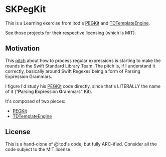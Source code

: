 # SKPegKit

This is a Learning exercise from itod's [PEGKit](https://github.com/itod/pegkit) and [TDTemplateEngine](https://github.com/itod/tdtemplateengine).

See those projects for their respective licensing (which is MIT).

## Motivation

This [pitch](https://github.com/apple/swift-experimental-string-processing/blob/main/Documentation/Evolution/RegexTypeOverview.md) about how to process regular expressions is starting to make the rounds in the Swift Standard Library Team. The pitch is, if I understand it correctly, basically around Swift Regexes being a form of Parsing Expression Grammars.

I figure I'd study his [PEGKit](https://github.com/itod/pegkit) code directly, since that's LITERALLY the name of it ("**P**arsing **E**xpression **G**rammars" Kit).

It's composed of two pieces:

- [PEGKit](https://github.com/itod/pegkit)
- [TDTemplateEngine](https://github.com/itod/tdtemplateengine)

## License

This is a hand-clone of @itod's code, but fully ARC-ified. Consider all the code subject to the MIT license.



